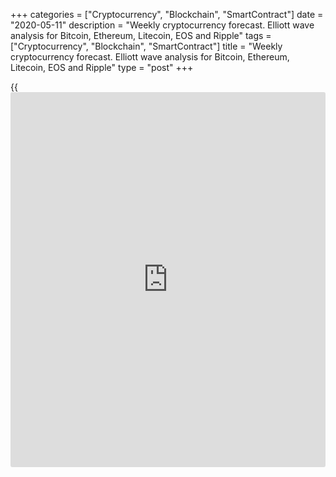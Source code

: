 +++
categories = ["Cryptocurrency", "Blockchain", "SmartContract"]
date = "2020-05-11"
description = "Weekly cryptocurrency forecast. Elliott wave analysis for Bitcoin, Ethereum, Litecoin, EOS and Ripple"
tags = ["Cryptocurrency", "Blockchain", "SmartContract"]
title = "Weekly cryptocurrency forecast. Elliott wave analysis for Bitcoin, Ethereum, Litecoin, EOS and Ripple"
type = "post"
+++

{{<iframe id="large-banner" src="https://www.bounty.group/#slide=6.0" width="100%" height="600" scrolling="no" style="border: 0px solid rgb(216, 221, 230); border-radius: 3px;">}}

May 11, 2020

May 11, 2020

Weekly Elliott wave cryptocurrency forecast and analysisRoman Onegin

## Forecast for BTCUSD, LTCUSD, ETHUSD, EOSUSD, XRPUSD pairs

###  **Elliott wave analysis for[BTCUSD][1]**

 **![LiteForex: Weekly cryptocurrency forecast. Elliott wave analysis
for Bitcoin, Ethereum, Litecoin, EOS and Ripple][2]**

In the [daily](https://www.fintecher.org/2020/03/03/forex-trading-daily-strategy/) BTCUSD price chart, there is developing the down corrective
wave 4. It is developing as a double zigzag [W]-[X]-[Y]. Sub-waves [W]
and [X] have completed, and there is developing the final wave [Y]. Let
us see the chart structure in more detail in the eight-hour timeframe.

![LiteForex: Weekly cryptocurrency forecast. Elliott wave analysis for
Bitcoin, Ethereum, Litecoin, EOS and Ripple][3]

Wave (Y), according to the structure unfolding, is a plain down zigzag
A-B-C, where wave A is a five-wave bear impulse, wave B is an upward
correction that is a double zigzag [w]-[x]-[y]. The market is now moving
down in the final impulse wave C. The price might be declining in this
wave to a level of 3751. An approximate trajectory of the future price
movement is outlined in the chart.

* * *

###  **Elliott wave analysis for[ETHUSD][4]**

 **![LiteForex: Weekly cryptocurrency forecast. Elliott wave analysis
for Bitcoin, Ethereum, Litecoin, EOS and Ripple][5]**

The ETHUSD market is forming the down triple zigzag [W]-[X]-[Y]-[X]-[Z].
The zigzags [W] and [Y], and the linking waves [X] and [X]. There is now
forming the motive wave [Z] which is a bear zigzag (A)-(B)-(C). Let us
see the [Z] wave in more detail in the eight-hour timeframe.

![LiteForex: Weekly cryptocurrency forecast. Elliott wave analysis for
Bitcoin, Ethereum, Litecoin, EOS and Ripple][6]

The corrective wave (B) completed in the down zigzag (A)-(B)-(C). After
that, the market has started down in the impulse wave (C). After the
long-term upward correction 4 completed as a triple zigzag
[w]-[x]-[y]-[x]-[z], there has started forming the initial phase of the
final impulse wave 5. The price should be declining in this wave to a
level of 98.67, it is the previous low created by impulse 3.

* * *

###  **Elliott wave analysis for[LTCUSD][7]**

 **![LiteForex: Weekly cryptocurrency forecast. Elliott wave analysis
for Bitcoin, Ethereum, Litecoin, EOS and Ripple][8]**

The LTCUSD market continues forming the bear triple zigzag
[W]-[X]-[Y]-[X]-[Z]. After the second upward linking wave [X] completed,
there has started the down wave [Z] that is unfolding as a plain zigzag
(A)-(B)-(C). Let us see the structure of this wave in more detail in the
shorter timeframe.

![LiteForex: Weekly cryptocurrency forecast. Elliott wave analysis for
Bitcoin, Ethereum, Litecoin, EOS and Ripple][9]

The chart displays the structure of the down zigzag (A)-(B)-(C). Wave
(A) is a down impulse. There has also completed the upward corrective
wave (B) that is composed of three sub-waves W-X-Y. There is now forming
the down impulse wave (C), with the deep correction 4 completed within.
Next, the market continued declining in the final impulse 5 towards a
level of 23.82. This is the previous low created by impulse 3. An
approximate trajectory of the future price movement is outlined.

* * *

###  **Elliott wave analysis for[EOSUSD][10]**

 **![LiteForex: Weekly cryptocurrency forecast. Elliott wave analysis
for Bitcoin, Ethereum, Litecoin, EOS and Ripple][11]**

The EOSUSD market continues forming the global simple zigzag A-B-C,
namely, its middle part – wave B. The corrective wave B is unfolding is
a zigzag composed of the sub-waves [A]-[B]-[C]. Wave [A] is a five-wave
impulse, correction [B] is an upward double zigzag (W)-(X)-(Y), wave [C]
is an impulse composed of sub-waves (1)-(2)-(3)-(4)-(5). Let us see the
chart structure in more detail in the shorter timeframe.

![LiteForex: Weekly cryptocurrency forecast. Elliott wave analysis for
Bitcoin, Ethereum, Litecoin, EOS and Ripple][12]

The sub-waves (1)-(2)-(3)-(4) have completed in wave [C]. There is now
developing the final impulse wave (5), with the corrective wave 4
completed inside as a triple zigzag [w]-[x]-[y]-[x]-[z]. Next, the
market has started declining in the impulse wave 5. Therefore, the
entire [C] wave is likely to complete at a level of 1.38, which is the
previous low made by bear wave 3.

* * *

###  **Wave analysis for[XRPUSD][13]**

 **![LiteForex: Weekly cryptocurrency forecast. Elliott wave analysis
for Bitcoin, Ethereum, Litecoin, EOS and Ripple][14]**

The upward simple zigzag A-B-C has been developing for more than four
years. The bear impulse A has completed. The down corrective wave B is
yet developing. Wave B is unfolding as a triple zigzag
[W]-[X]-[Y]-[X]-[Z]. The first four parts of this formation have
completed, and there is now developing wave [Z]. Let us see its
structure in more detail.

![LiteForex: Weekly cryptocurrency forecast. Elliott wave analysis for
Bitcoin, Ethereum, Litecoin, EOS and Ripple][15]

The sideways corrective wave (B) has completed as an expanding triangle
within the [Z] wave. After that, there has started developing the final
impulse wave (C), which is composed of five sub-waves 1-2-3-4-5. After
bullish correction 4 completed as a triple zigzag, the market has
started forming the initial phase of impulse 5. The price should be
declining to a level of the previous low at 0.109.

* * *

P.S. Did you like my article? Share it in social networks: it will be
the best “thank you" :)

Ask me questions and comment below. I’ll be glad to answer your
questions and give necessary explanations.

 **Useful links:**

  * I recommend trying to trade with a reliable broker [here][16]. The system allows you to trade by yourself or copy successful traders from all across the globe.
  * Use my promo-code BLOG for getting deposit bonus 50% on LiteForex platform. Just enter this code in the appropriate field while [depositing][17] your trading account.
  * Telegram channel with high-quality analytics, Forex reviews, training articles, and other useful things for traders <t.me/liteforex>

## Price chart of BTCUSD in real time mode

![Weekly Elliott wave cryptocurrency forecast and analysis][18]

The content of this article reflects the author’s opinion and does not
necessarily reflect the official position of LiteForex. The material
published on this page is provided for informational purposes only and
should not be considered as the provision of investment advice for the
purposes of Directive 2004/39/EC.

Rate this article:

{{value}}

( {{count}} {{title}} )

   1. my.liteforex.com/trading/chart?symbol=BTCUSD
   2. cdn.liteforex.com/cache/uploads/blog_post/wave-analysis-crypto/11-05-2020X/BTCUSDDaily.png?w=30&s=97d97da21e080886f5299e50bbb9e8c5
   3. cdn.liteforex.com/cache/uploads/blog_post/wave-analysis-crypto/11-05-2020X/BTCUSDH8.png?w=30&s=545ee5b9f0d19858a75f6c30bbc02eab
   4. my.liteforex.com/trading/chart?symbol=ETHUSD
   5. cdn.liteforex.com/cache/uploads/blog_post/wave-analysis-crypto/11-05-2020X/ETHUSDDaily.png?w=30&s=d571f72694437473a12e68b6c08f9e26
   6. cdn.liteforex.com/cache/uploads/blog_post/wave-analysis-crypto/11-05-2020X/ETHUSDH8.png?w=30&s=770f300dd26c05281a647efe7ec29c7a
   7. my.liteforex.com/trading/chart?symbol=LTCUSD
   8. cdn.liteforex.com/cache/uploads/blog_post/wave-analysis-crypto/11-05-2020X/LTCUSDDaily.png?w=30&s=c5e2b504cfd0e7b18c8708ed57ac1974
   9. cdn.liteforex.com/cache/uploads/blog_post/wave-analysis-crypto/11-05-2020X/LTCUSDH8.png?w=30&s=cb9d904bee8a7f2b04c310371d41f1d9
   10. my.liteforex.com/trading/chart?symbol=EOSUSD
   11. cdn.liteforex.com/cache/uploads/blog_post/wave-analysis-crypto/11-05-2020X/EOSUSDDaily.png?w=30&s=756f0fae994ac177e592428152ee7ad2
   12. cdn.liteforex.com/cache/uploads/blog_post/wave-analysis-crypto/11-05-2020X/EOSUSDH8.png?w=30&s=fce9db1427a4f453cca0595db4ac3bd9
   13. my.liteforex.com/trading/chart?symbol=XRPUSD
   14. cdn.liteforex.com/cache/uploads/blog_post/wave-analysis-crypto/11-05-2020X/XRPUSDDaily.png?w=30&s=cea5b47765efa87ff8885a3d6beb3582
   15. cdn.liteforex.com/cache/uploads/blog_post/wave-analysis-crypto/11-05-2020X/XRPUSDH8.png?w=30&s=ba44440aa3f8ba6c625f2fc6205e28f7
   16. my.liteforex.com/?category=analysts-opinions&slug=weekly-elliott-wave-cryptocurrency-forecast-and-analysis-2020-05-11&openPopup=%2Fregistration%2Fpopup&utm_source=blog&utm_medium=article&utm_campaign=bonus
   17. my.liteforex.com/deposit/?category=analysts-opinions&slug=weekly-elliott-wave-cryptocurrency-forecast-and-analysis-2020-05-11&promo_code=BLOG&utm_source=blog&utm_medium=article&utm_campaign=bonus
   18. cdn.liteforex.com/cache/uploads/blog_post/wave-analysis-crypto/1-elliott-waves-weekly-forecast-for-[BTC](https://www.playgroundfx.com/blog/who-is-the-creator-of-bitcoin/)usd-ethusd-ltcusd-eosusd-xrpusd_1000x545.jpg?q=75&w=1000&s=1480cfce2406c81b57be8a77076342f1